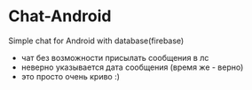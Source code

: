 # Chat-Android
Simple chat for Android with database(firebase)

- чат без возможности присылать сообщения в лс
- неверно указывается дата сообщения (время же - верно)
- это просто очень криво :) 
